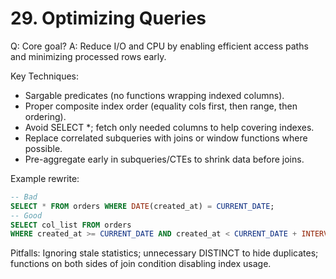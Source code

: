 # 29. Optimizing Queries

Q: Core goal?
A: Reduce I/O and CPU by enabling efficient access paths and minimizing processed rows early.

Key Techniques:
- Sargable predicates (no functions wrapping indexed columns).
- Proper composite index order (equality cols first, then range, then ordering).
- Avoid SELECT *; fetch only needed columns to help covering indexes.
- Replace correlated subqueries with joins or window functions where possible.
- Pre-aggregate early in subqueries/CTEs to shrink data before joins.

Example rewrite:
```sql
-- Bad
SELECT * FROM orders WHERE DATE(created_at) = CURRENT_DATE;
-- Good
SELECT col_list FROM orders
WHERE created_at >= CURRENT_DATE AND created_at < CURRENT_DATE + INTERVAL '1 day';
```

Pitfalls: Ignoring stale statistics; unnecessary DISTINCT to hide duplicates; functions on both sides of join condition disabling index usage.
